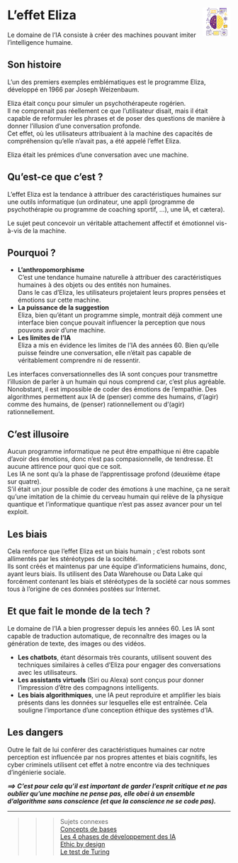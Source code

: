 # **L’effet Eliza** <a href="../"><img src="../../../assets/images/atomicAi.png" alt="Éthique de l'intelligence artificielle" align="right" height="64px"></a>
Le domaine de l’IA consiste à créer des machines pouvant imiter l’intelligence humaine.
## **Son histoire**
L’un des premiers exemples emblématiques est le programme Eliza, développé en 1966 par Joseph Weizenbaum.

Eliza était conçu pour simuler un psychothérapeute rogérien.  
Il ne comprenait pas réellement ce que l’utilisateur disait, mais il était capable de reformuler les phrases et de poser des questions de manière à donner l’illusion d’une conversation profonde.  
Cet effet, où les utilisateurs attribuaient à la machine des capacités de compréhension qu’elle n’avait pas, a été appelé l’effet Eliza.  

Eliza était les prémices d’une conversation avec une machine.
## **Qu’est-ce que c’est ?**
L’effet Eliza est la tendance à attribuer des caractéristiques humaines sur une outils informatique (un ordinateur, une appli (programme de psychothérapie ou programme de coaching sportif, …), une IA, et cætera).

Le sujet peut concevoir un véritable attachement affectif et émotionnel vis-à-vis de la machine.
## **Pourquoi ?**
* **L’anthropomorphisme**  
  C’est une tendance humaine naturelle à attribuer des caractéristiques humaines à des objets ou des entités non humaines.  
  Dans le cas d’Eliza, les utilisateurs projetaient leurs propres pensées et émotions sur cette machine.
* **La puissance de la suggestion**  
  Eliza, bien qu’étant un programme simple, montrait déjà comment une interface bien conçue pouvait influencer la perception que nous pouvons avoir d’une machine.
* **Les limites de l’IA**  
  Eliza a mis en évidence les limites de l’IA des années 60. Bien qu’elle puisse feindre une conversation, elle n’était pas capable de véritablement comprendre ni de ressentir.

Les interfaces conversationnelles des IA sont conçues pour transmettre l’illusion de parler à un humain qui nous comprend car, c’est plus agréable. Nonobstant, il est impossible de coder des émotions de l’empathie. Des algorithmes permettent aux IA de (penser) comme des humains, d’(agir) comme des humains, de (penser) rationnellement ou d’(agir) rationnellement.
## **C’est illusoire**
Aucun programme informatique ne peut être empathique ni être capable d’avoir des émotions, donc n’est pas compasionnelle, de tendresse. Et aucune attirence pour quoi que ce soit.  
Les IA ne sont qu’a la phase de l’apprentissage profond (deuxième étape sur quatre).  
S’il était un jour possible de coder des émotions à une machine, ça ne serait qu’une imitation de la chimie du cerveau humain qui relève de la physique quantique et l’informatique quantique n’est pas assez avancer pour un tel exploit.
## **Les biais**
Cela renforce que l’effet Eliza est un biais humain ; c’est robots sont allimentés par les stéréotypes de la socitété.  
Ils sont créés et maintenus par une équipe d’informaticiens humains, donc, ayant leurs biais<!-- et créant l’IA selon leurs manière de travailler-->. Ils utilisent des Data Warehouse ou Data Lake qui forcément contenant les biais et stéréotypes de la société car nous sommes tous à l’origine de ces données postées sur Internet.
## **Et que fait le monde de la tech ?**
Le domaine de l’IA a bien progresser depuis les années 60. Les IA sont capable de traduction automatique, de reconnaître des images ou la génération de texte, des images ou des vidéos.
* **Les chatbots**, étant désormais très courants, utilisent souvent des techniques similaires à celles d’Eliza pour engager des conversations avec les utilisateurs.
* **Les assistants virtuels** (Siri ou Alexa) sont conçus pour donner l’impression d’être des compagnons intelligents<!--, même si leurs capacités sont encore limitées-->.
* **Les biais algorithmiques**, une IA peut reproduire et amplifier les biais présents dans les données sur lesquelles elle est entraînée. Cela souligne l’importance d’une conception éthique des systèmes d’IA.
## **Les dangers**
Outre le fait de lui conférer des caractéristiques humaines car notre perception est influencée par nos propres attentes et biais cognitifs, les cyber criminels utilisent cet effet à notre encontre via des techniques d’ingénierie sociale.

_**⟹ C’est pour cela qu’il est important de garder l’esprit critique et ne pas oublier qu’une machine ne pense pas, elle obei à un ensemble d’algorithme sans conscience (et que la conscience ne se code pas).**_
___
>>> Sujets connexes  
[Concepts de bases](../../basics/basicConcepts)  
[Les 4 phases de développement des IA](../../basics/aiDevelopmentPeriods)  
[Ethic by design](../ethicByDesign)  
[Le test de Turing](../../ethics/benchmarks/turing)